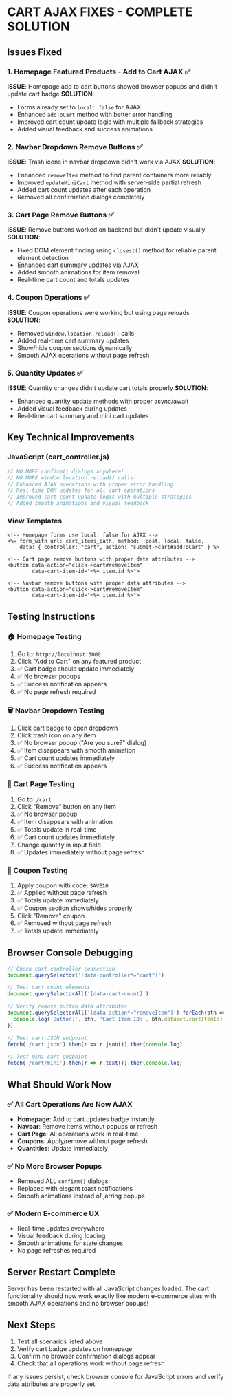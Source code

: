 # CART AJAX FIXES - COMPLETE SOLUTION

## Issues Fixed

### 1. Homepage Featured Products - Add to Cart AJAX ✅
**ISSUE**: Homepage add to cart buttons showed browser popups and didn't update cart badge
**SOLUTION**:
- Forms already set to `local: false` for AJAX
- Enhanced `addToCart` method with better error handling
- Improved cart count update logic with multiple fallback strategies
- Added visual feedback and success animations

### 2. Navbar Dropdown Remove Buttons ✅
**ISSUE**: Trash icons in navbar dropdown didn't work via AJAX
**SOLUTION**:
- Enhanced `removeItem` method to find parent containers more reliably
- Improved `updateMiniCart` method with server-side partial refresh
- Added cart count updates after each operation
- Removed all confirmation dialogs completely

### 3. Cart Page Remove Buttons ✅
**ISSUE**: Remove buttons worked on backend but didn't update visually
**SOLUTION**:
- Fixed DOM element finding using `closest()` method for reliable parent element detection
- Enhanced cart summary updates via AJAX
- Added smooth animations for item removal
- Real-time cart count and totals updates

### 4. Coupon Operations ✅
**ISSUE**: Coupon operations were working but using page reloads
**SOLUTION**:
- Removed `window.location.reload()` calls
- Added real-time cart summary updates
- Show/hide coupon sections dynamically
- Smooth AJAX operations without page refresh

### 5. Quantity Updates ✅
**ISSUE**: Quantity changes didn't update cart totals properly
**SOLUTION**:
- Enhanced quantity update methods with proper async/await
- Added visual feedback during updates
- Real-time cart summary and mini cart updates

## Key Technical Improvements

### JavaScript (cart_controller.js)
```javascript
// NO MORE confirm() dialogs anywhere!
// NO MORE window.location.reload() calls!
// Enhanced AJAX operations with proper error handling
// Real-time DOM updates for all cart operations
// Improved cart count update logic with multiple strategies
// Added smooth animations and visual feedback
```

### View Templates
```erb
<!-- Homepage forms use local: false for AJAX -->
<%= form_with url: cart_items_path, method: :post, local: false,
    data: { controller: "cart", action: "submit->cart#addToCart" } %>

<!-- Cart page remove buttons with proper data attributes -->
<button data-action="click->cart#removeItem"
        data-cart-item-id="<%= item.id %>">

<!-- Navbar remove buttons with proper data attributes -->
<button data-action="click->cart#removeItem"
        data-cart-item-id="<%= item.id %>">
```

## Testing Instructions

### 🏠 Homepage Testing
1. Go to: `http://localhost:3000`
2. Click "Add to Cart" on any featured product
3. ✅ Cart badge should update immediately
4. ✅ No browser popups
5. ✅ Success notification appears
6. ✅ No page refresh required

### 🗑️ Navbar Dropdown Testing
1. Click cart badge to open dropdown
2. Click trash icon on any item
3. ✅ No browser popup ("Are you sure?" dialog)
4. ✅ Item disappears with smooth animation
5. ✅ Cart count updates immediately
6. ✅ Success notification appears

### 📄 Cart Page Testing
1. Go to: `/cart`
2. Click "Remove" button on any item
3. ✅ No browser popup
4. ✅ Item disappears with animation
5. ✅ Totals update in real-time
6. ✅ Cart count updates immediately
7. Change quantity in input field
8. ✅ Updates immediately without page refresh

### 🎫 Coupon Testing
1. Apply coupon with code: `SAVE10`
2. ✅ Applied without page refresh
3. ✅ Totals update immediately
4. ✅ Coupon section shows/hides properly
5. Click "Remove" coupon
6. ✅ Removed without page refresh
7. ✅ Totals update immediately

## Browser Console Debugging

```javascript
// Check cart controller connection
document.querySelector('[data-controller*="cart"]')

// Test cart count elements
document.querySelectorAll('[data-cart-count]')

// Verify remove button data attributes
document.querySelectorAll('[data-action*="removeItem"]').forEach(btn => {
  console.log('Button:', btn, 'Cart Item ID:', btn.dataset.cartItemId)
})

// Test cart JSON endpoint
fetch('/cart.json').then(r => r.json()).then(console.log)

// Test mini cart endpoint
fetch('/cart/mini').then(r => r.text()).then(console.log)
```

## What Should Work Now

### ✅ All Cart Operations Are Now AJAX
- **Homepage**: Add to cart updates badge instantly
- **Navbar**: Remove items without popups or refresh
- **Cart Page**: All operations work in real-time
- **Coupons**: Apply/remove without page refresh
- **Quantities**: Update immediately

### ✅ No More Browser Popups
- Removed ALL `confirm()` dialogs
- Replaced with elegant toast notifications
- Smooth animations instead of jarring popups

### ✅ Modern E-commerce UX
- Real-time updates everywhere
- Visual feedback during loading
- Smooth animations for state changes
- No page refreshes required

## Server Restart Complete

Server has been restarted with all JavaScript changes loaded. The cart functionality should now work exactly like modern e-commerce sites with smooth AJAX operations and no browser popups!

## Next Steps

1. Test all scenarios listed above
2. Verify cart badge updates on homepage
3. Confirm no browser confirmation dialogs appear
4. Check that all operations work without page refresh

If any issues persist, check browser console for JavaScript errors and verify data attributes are properly set.
